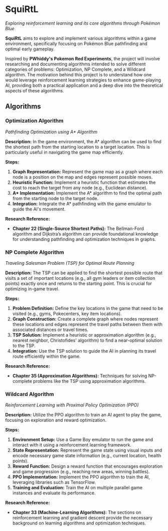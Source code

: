 # SquiRtL
*Exploring reinforcement learning and its core algorithms through Pokémon Blue*

**SquiRtL** aims to explore and implement various algorithms within a game environment, specifically focusing on Pokémon Blue pathfinding and optimal early gameplay. 

Inspired by **PWhiddy's Pokemon Red Experiments**, the project will involve researching and documenting algorithms intended to solve different categories of problems: Optimization, NP Complete, and a Wildcard algorithm. The motivation behind this project is to understand how one would leverage reinforcement learning strategies to enhance game-playing AI, providing both a practical application and a deep dive into the theoretical aspects of these algorithms.

## Algorithms

### Optimization Algorithm
*Pathfinding Optimization using A\* Algorithm*

**Description:**
In the game environment, the A* algorithm can be used to find the shortest path from the starting location to a target location. This is particularly useful in navigating the game map efficiently.

**Steps:**
1. **Graph Representation:** Represent the game map as a graph where each node is a position on the map and edges represent possible moves.
2. **Heuristic Function:** Implement a heuristic function that estimates the cost to reach the target from any node (e.g., Euclidean distance).
3. **A\* Implementation:** Implement the A* algorithm to find the optimal path from the starting node to the target node.
4. **Integration:** Integrate the A* pathfinding with the game emulator to guide the AI's movement.

**Research Reference:**
- **Chapter 22 (Single-Source Shortest Paths):** The Bellman-Ford algorithm and Dijkstra’s algorithm can provide foundational knowledge for understanding pathfinding and optimization techniques in graphs.

### NP Complete Algorithm
*Traveling Salesman Problem (TSP) for Optimal Route Planning*

**Description:**
The TSP can be applied to find the shortest possible route that visits a set of important locations (e.g., all gym leaders or item collection points) exactly once and returns to the starting point. This is crucial for optimizing in-game travel.

**Steps:**
1. **Problem Definition:** Define the key locations in the game that need to be visited (e.g., gyms, Pokecenters, key item locations).
2. **Graph Construction:** Create a complete graph where nodes represent these locations and edges represent the travel paths between them with associated distances or travel times.
3. **TSP Solution:** Implement a heuristic or approximation algorithm (e.g., nearest neighbor, Christofides' algorithm) to find a near-optimal solution to the TSP.
4. **Integration:** Use the TSP solution to guide the AI in planning its travel route efficiently within the game.

**Research Reference:**
- **Chapter 35 (Approximation Algorithms):** Techniques for solving NP-complete problems like the TSP using approximation algorithms.

### Wildcard Algorithm
*Reinforcement Learning with Proximal Policy Optimization (PPO)*

**Description:**
Utilize the PPO algorithm to train an AI agent to play the game, focusing on exploration and reward optimization.

**Steps:**
1. **Environment Setup:** Use a Game Boy emulator to run the game and interact with it using a reinforcement learning framework.
2. **State Representation:** Represent the game state using visual inputs and encode necessary game state information (e.g., current location, health points).
3. **Reward Function:** Design a reward function that encourages exploration and game progression (e.g., reaching new areas, winning battles).
4. **PPO Implementation:** Implement the PPO algorithm to train the AI, leveraging libraries such as TensorFlow.
5. **Training and Evaluation:** Train the AI on multiple parallel game instances and evaluate its performance.

**Research Reference:**
- **Chapter 33 (Machine-Learning Algorithms):** The sections on reinforcement learning and gradient descent provide the necessary background on learning algorithms and optimization techniques.
